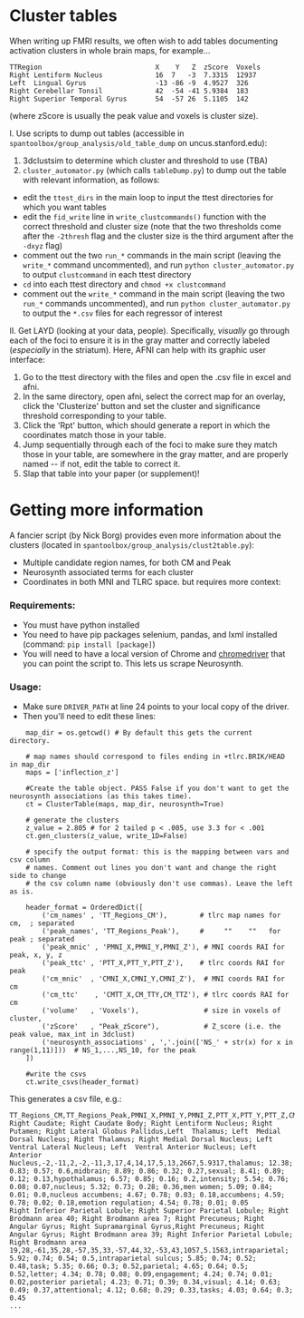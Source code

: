 # Cluster tables
When writing up FMRI results, we often wish to add tables documenting activation clusters in whole brain maps, for example... 
```
TTRegion	                        X	 Y	 Z	zScore	Voxels
Right Lentiform Nucleus         	16	7	-3	7.3315	12937
Left  Lingual Gyrus             	-13	-86	-9	4.9527	326
Right Cerebellar Tonsil         	42	-54	-41	5.9384	183
Right Superior Temporal Gyrus   	54	-57	26	5.1105	142
```
(where zScore is usually the peak value and voxels is cluster size).

I. Use scripts to dump out tables (accessible in `spantoolbox/group_analysis/old_table_dump` on uncus.stanford.edu):
1. 3dclustsim to determine which cluster and threshold to use (TBA)
2. `cluster_automator.py` (which calls `tableDump.py`) to dump out the table with relevant information, as follows:
* edit the `ttest_dirs` in the main loop to input the ttest directories for which you want tables
* edit the `fid_write` line in `write_clustcommands()` function with the correct threshold and cluster size (note that the two thresholds come after the `-2thresh` flag and the cluster size is the third argument after the `-dxyz` flag)
* comment out the two `run_*` commands in the main script (leaving the `write_*` command uncommented), and run `python cluster_automator.py` to output `clustcommand` in each ttest directory
* `cd` into each ttest directory and `chmod +x clustcommand`
* comment out the `write_*` command in the main script (leaving the two `run_*` commands uncommented), and run `python cluster_automator.py` to output the `*.csv` files for each regressor of interest

II. Get LAYD (looking at your data, people). Specifically, *visually* go through each of the foci to ensure it is in the gray matter and correctly labeled (*especially* in the striatum). Here, AFNI can help with its graphic user interface: 
1. Go to the ttest directory with the files and open the .csv file in excel and afni. 
2. In the same directory, open afni, select the correct map for an overlay, click the 'Clusterize' button and set the cluster and significance threshold corresponding to your table. 
3. Click the 'Rpt' button, which should generate a report in which the coordinates match those in your table. 
4. Jump sequentially through each of the foci to make sure they match those in your table, are somewhere in the gray matter, and are properly named -- if not, edit the table to correct it. 
5. Slap that table into your paper (or supplement)!

# Getting more information

A fancier script (by Nick Borg) provides even more information about the clusters (located in `spantoolbox/group_analysis/clust2table.py`):
* Multiple candidate region names, for both CM and Peak
* Neurosynth associated terms for each cluster
* Coordinates in both MNI and TLRC space. 
but requires more context: 

### Requirements:
* You must have python installed
* You need to have pip packages selenium, pandas, and lxml installed (command: `pip install [package]`) 
* You will need to have a local version of Chrome and [chromedriver](https://sites.google.com/a/chromium.org/chromedriver/downloads) that you can point the script to. This lets us scrape Neurosynth. 

### Usage:
* Make sure `DRIVER_PATH` at line 24 points to your local copy of the driver. 
* Then you'll need to edit these lines:
```
    map_dir = os.getcwd() # By default this gets the current directory. 
    
    # map names should correspond to files ending in +tlrc.BRIK/HEAD in map_dir
    maps = ['inflection_z']

    #Create the table object. PASS False if you don't want to get the neurosynth associations (as this takes time).
    ct = ClusterTable(maps, map_dir, neurosynth=True)

    # generate the clusters
    z_value = 2.805 # for 2 tailed p < .005, use 3.3 for < .001
    ct.gen_clusters(z_value, write_1D=False) 

    # specify the output format: this is the mapping between vars and csv column
    # names. Comment out lines you don't want and change the right side to change
    # the csv column name (obviously don't use commas). Leave the left as is.

    header_format = OrderedDict([
        ('cm_names' , 'TT_Regions_CM'),        # tlrc map names for cm,  ; separated
        ('peak_names', 'TT_Regions_Peak'),     #     ""    ""   for peak ; separated
        ('peak_mnic' , 'PMNI_X,PMNI_Y,PMNI_Z'), # MNI coords RAI for peak, x, y, z
        ('peak_ttc' , 'PTT_X,PTT_Y,PTT_Z'),    # tlrc coords RAI for peak
        ('cm_mnic'  , 'CMNI_X,CMNI_Y,CMNI_Z'),  # MNI coords RAI for cm
        ('cm_ttc'    , 'CMTT_X,CM_TTY,CM_TTZ'), # tlrc coords RAI for cm
        ('volume'   , 'Voxels'),                # size in voxels of cluster,
        ('zScore'   , "Peak_zScore"),           # Z_score (i.e. the peak value, max_int in 3dclust)
        ('neurosynth_associations' , ','.join(['NS_' + str(x) for x in range(1,11)]))  # NS_1,...,NS_10, for the peak
    ])

    #write the csvs
    ct.write_csvs(header_format)
```

This generates a csv file, e.g.:

```
TT_Regions_CM,TT_Regions_Peak,PMNI_X,PMNI_Y,PMNI_Z,PTT_X,PTT_Y,PTT_Z,CMNI_X,CMNI_Y,CMNI_Z,CMTT_X,CM_TTY,CM_TTZ,Voxels,Peak_zScore,NS_1,NS_2,NS_3,NS_4,NS_5,NS_6,NS_7,NS_8,NS_9,NS_10
Right Caudate; Right Caudate Body; Right Lentiform Nucleus; Right Putamen; Right Lateral Globus Pallidus,Left  Thalamus; Left  Medial Dorsal Nucleus; Right Thalamus; Right Medial Dorsal Nucleus; Left  Ventral Lateral Nucleus; Left  Ventral Anterior Nucleus; Left  Anterior Nucleus,-2,-11,2,-2,-11,3,17,4,14,17,5,13,2667,5.9317,thalamus; 12.38; 0.83; 0.57; 0.6,midbrain; 8.89; 0.86; 0.32; 0.27,sexual; 8.41; 0.89; 0.12; 0.13,hypothalamus; 6.57; 0.85; 0.16; 0.2,intensity; 5.54; 0.76; 0.08; 0.07,nucleus; 5.32; 0.73; 0.28; 0.36,men women; 5.09; 0.84; 0.01; 0.0,nucleus accumbens; 4.67; 0.78; 0.03; 0.18,accumbens; 4.59; 0.78; 0.02; 0.18,emotion regulation; 4.54; 0.78; 0.01; 0.05
Right Inferior Parietal Lobule; Right Superior Parietal Lobule; Right Brodmann area 40; Right Brodmann area 7; Right Precuneus; Right Angular Gyrus; Right Supramarginal Gyrus,Right Precuneus; Right Angular Gyrus; Right Brodmann area 39; Right Inferior Parietal Lobule; Right Brodmann area 19,28,-61,35,28,-57,35,33,-57,44,32,-53,43,1057,5.1563,intraparietal; 5.92; 0.74; 0.54; 0.5,intraparietal sulcus; 5.85; 0.74; 0.52; 0.48,task; 5.35; 0.66; 0.3; 0.52,parietal; 4.65; 0.64; 0.5; 0.52,letter; 4.34; 0.78; 0.08; 0.09,engagement; 4.24; 0.74; 0.01; 0.02,posterior parietal; 4.23; 0.71; 0.39; 0.34,visual; 4.14; 0.63; 0.49; 0.37,attentional; 4.12; 0.68; 0.29; 0.33,tasks; 4.03; 0.64; 0.3; 0.45
...
```

